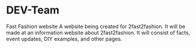 # DEV-Team
Fast Fashion website
A website being created for 2fast2fashion. 
It will be made at an information website about 2fast2fashion. It will consist of facts, event updates, DIY examples, and other pages. 
